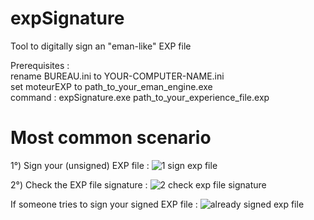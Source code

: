 # expSignature
Tool to digitally sign an "eman-like" EXP file<p>

Prerequisites :<br>
rename BUREAU.ini to YOUR-COMPUTER-NAME.ini<br>
set moteurEXP to path_to_your_eman_engine.exe<br>
command : expSignature.exe path_to_your_experience_file.exp<br>

# Most common scenario
1°) Sign your (unsigned) EXP file :
![1  sign exp file](https://user-images.githubusercontent.com/54830918/202219598-eade0b2d-5dcb-4f51-b1b2-f22c3973f392.jpg)

2°) Check the EXP file signature :
![2  check exp file signature](https://user-images.githubusercontent.com/54830918/202219662-961f77fb-20c9-4964-bf18-a554690d3bf8.jpg)

If someone tries to sign your signed EXP file :
![already signed exp file](https://user-images.githubusercontent.com/54830918/202219705-7ac44c43-8648-4479-89c7-4a5c5c8b2ec3.jpg)
